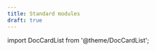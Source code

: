 ```yaml
---
title: Standard modules
draft: true
---
```


import DocCardList from '@theme/DocCardList';

<DocCardList />
